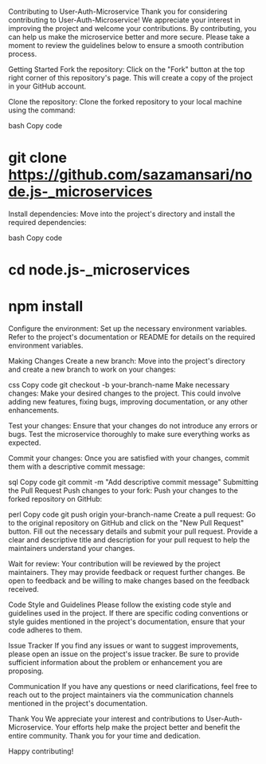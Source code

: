 Contributing to User-Auth-Microservice
Thank you for considering contributing to User-Auth-Microservice! We appreciate your interest in improving the project and welcome your contributions. By contributing, you can help us make the microservice better and more secure. Please take a moment to review the guidelines below to ensure a smooth contribution process.

Getting Started
Fork the repository: Click on the "Fork" button at the top right corner of this repository's page. This will create a copy of the project in your GitHub account.

Clone the repository: Clone the forked repository to your local machine using the command:

bash
Copy code
 # git clone https://github.com/sazamansari/node.js-_microservices
Install dependencies: Move into the project's directory and install the required dependencies:

bash
Copy code
# cd node.js-_microservices
 # npm install
Configure the environment: Set up the necessary environment variables. Refer to the project's documentation or README for details on the required environment variables.

Making Changes
Create a new branch: Move into the project's directory and create a new branch to work on your changes:

css
Copy code
git checkout -b your-branch-name
Make necessary changes: Make your desired changes to the project. This could involve adding new features, fixing bugs, improving documentation, or any other enhancements.

Test your changes: Ensure that your changes do not introduce any errors or bugs. Test the microservice thoroughly to make sure everything works as expected.

Commit your changes: Once you are satisfied with your changes, commit them with a descriptive commit message:

sql
Copy code
git commit -m "Add descriptive commit message"
Submitting the Pull Request
Push changes to your fork: Push your changes to the forked repository on GitHub:

perl
Copy code
git push origin your-branch-name
Create a pull request: Go to the original repository on GitHub and click on the "New Pull Request" button. Fill out the necessary details and submit your pull request. Provide a clear and descriptive title and description for your pull request to help the maintainers understand your changes.

Wait for review: Your contribution will be reviewed by the project maintainers. They may provide feedback or request further changes. Be open to feedback and be willing to make changes based on the feedback received.

Code Style and Guidelines
Please follow the existing code style and guidelines used in the project. If there are specific coding conventions or style guides mentioned in the project's documentation, ensure that your code adheres to them.

Issue Tracker
If you find any issues or want to suggest improvements, please open an issue on the project's issue tracker. Be sure to provide sufficient information about the problem or enhancement you are proposing.

Communication
If you have any questions or need clarifications, feel free to reach out to the project maintainers via the communication channels mentioned in the project's documentation.

Thank You
We appreciate your interest and contributions to User-Auth-Microservice. Your efforts help make the project better and benefit the entire community. Thank you for your time and dedication.

Happy contributing!
